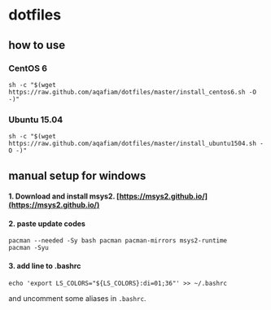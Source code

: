 # dotfiles

## how to use

### CentOS 6

```
sh -c "$(wget https://raw.github.com/aqafiam/dotfiles/master/install_centos6.sh -O -)"
```

### Ubuntu 15.04

```
sh -c "$(wget https://raw.github.com/aqafiam/dotfiles/master/install_ubuntu1504.sh -O -)"
```

## manual setup for windows

#### 1. Download and install msys2. [https://msys2.github.io/](https://msys2.github.io/)
#### 2. paste update codes

```
pacman --needed -Sy bash pacman pacman-mirrors msys2-runtime
pacman -Syu
```

#### 3. add line to .bashrc

```
echo 'export LS_COLORS="${LS_COLORS}:di=01;36"' >> ~/.bashrc
```

and uncomment some aliases in `.bashrc`.
